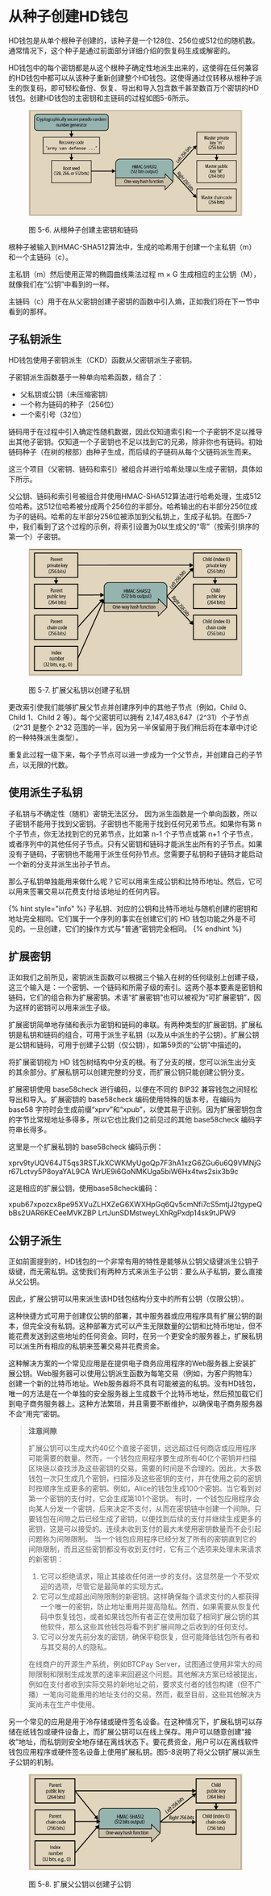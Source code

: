 # 从种子创建HD钱包

HD钱包是从单个根种子创建的，该种子是一个128位、256位或512位的随机数。通常情况下，这个种子是通过前面部分详细介绍的恢复码生成或解密的。

HD钱包中的每个密钥都是从这个根种子确定性地派生出来的，这使得在任何兼容的HD钱包中都可以从该种子重新创建整个HD钱包。这使得通过仅转移从根种子派生的恢复码，即可轻松备份、恢复、导出和导入包含数千甚至数百万个密钥的HD钱包。创建HD钱包的主密钥和主链码的过程如图5-6所示。 

<figure><img src="../../.gitbook/assets/5.6.png" alt=""><figcaption><p>图 5-6. 从根种子创建主密钥和链码</p></figcaption></figure>

根种子被输入到HMAC-SHA512算法中，生成的哈希用于创建一个主私钥（m）和一个主链码（c）。

主私钥（m）然后使用正常的椭圆曲线乘法过程 m × G 生成相应的主公钥（M），就像我们在“公钥”中看到的一样。

主链码（c）用于在从父密钥创建子密钥的函数中引入熵，正如我们将在下一节中看到的那样。

## 子私钥派生

 HD钱包使用子密钥派生（CKD）函数从父密钥派生子密钥。

子密钥派生函数基于一种单向哈希函数，结合了：

* 父私钥或公钥（未压缩密钥）
* 一个称为链码的种子（256位）
* 一个索引号（32位）

链码用于在过程中引入确定性随机数据，因此仅知道索引和一个子密钥不足以推导出其他子密钥。仅知道一个子密钥也不足以找到它的兄弟，除非你也有链码。初始链码种子（在树的根部）由种子生成，而后续的子链码从每个父链码派生而来。

这三个项目（父密钥、链码和索引）被组合并进行哈希处理以生成子密钥，具体如下所示。

父公钥、链码和索引号被组合并使用HMAC-SHA512算法进行哈希处理，生成512位哈希。这512位哈希被分成两个256位的半部分。哈希输出的右半部分256位成为子的链码。哈希的左半部分256位被添加到父私钥上，生成子私钥。在图5-7中，我们看到了这个过程的示例，将索引设置为0以生成父的“零”（按索引排序的第一个）子密钥。

<figure><img src="../../.gitbook/assets/5.7.1.png" alt=""><figcaption><p>图 5-7.  扩展父私钥以创建子私钥</p></figcaption></figure>

更改索引使我们能够扩展父节点并创建序列中的其他子节点（例如，Child 0、Child 1、Child 2 等）。每个父密钥可以拥有 2,147,483,647（2^31）个子节点（2^31 是整个 2^32 范围的一半，因为另一半保留用于我们稍后将在本章中讨论的一种特殊派生类型）。&#x20;

重复此过程一级下来，每个子节点可以进一步成为一个父节点，并创建自己的子节点，以无限的代数。

## 使用派生子私钥

子私钥与不确定性（随机）密钥无法区分。 因为派生函数是一个单向函数，所以子密钥不能用于找到父密钥。子密钥也不能用于找到任何兄弟节点。如果你有第 n 个子节点，你无法找到它的兄弟节点，比如第 n-1 个子节点或第 n+1 个子节点，或者序列中的其他任何子节点。只有父密钥和链码才能派生出所有的子节点。如果没有子链码，子密钥也不能用于派生任何孙节点。您需要子私钥和子链码才能启动一个新的分支并派生出孙子节点。

&#x20;那么子私钥单独能用来做什么呢？它可以用来生成公钥和比特币地址。然后，它可以用来签署交易以花费支付给该地址的任何内容。

{% hint style="info" %}
子私钥、对应的公钥和比特币地址与随机创建的密钥和地址完全相同。它们属于一个序列的事实在创建它们的 HD 钱包功能之外是不可见的。一旦创建，它们的操作方式与“普通”密钥完全相同。
{% endhint %}

## 扩展密钥

正如我们之前所见，密钥派生函数可以根据三个输入在树的任何级别上创建子级，这三个输入是：一个密钥、一个链码和所需子级的索引。这两个基本要素是密钥和链码，它们的组合称为扩展密钥。术语“扩展密钥”也可以被视为“可扩展密钥”，因为这样的密钥可以用来派生子级。

扩展密钥简单地存储和表示为密钥和链码的串联。有两种类型的扩展密钥。扩展私钥是私钥和链码的组合，可用于派生子私钥（以及从中派生的子公钥）。扩展公钥是公钥和链码，可用于创建子公钥（仅公钥），如第59页的“公钥”中描述的。

将扩展密钥视为 HD 钱包树结构中分支的根。有了分支的根，您可以派生出分支的其余部分。扩展私钥可以创建完整的分支，而扩展公钥只能创建公钥分支。

扩展密钥使用 base58check 进行编码，以便在不同的 BIP32 兼容钱包之间轻松导出和导入。扩展密钥的 base58check 编码使用特殊的版本号，在编码为 base58 字符时会生成前缀“xprv”和“xpub”，以使其易于识别。因为扩展密钥包含的字节比常规地址多得多，所以它也比我们之前见过的其他 base58check 编码字符串长得多。

这里是一个扩展私钥的 base58check 编码示例：

xprv9tyUQV64JT5qs3RSTJkXCWKMyUgoQp7F3hA1xzG6ZGu6u6Q9VMNjGr67Lctvy5P8oyaYAL9CA WrUE9i6GoNMKUga5biW6Hx4tws2six3b9c

这是相应的扩展公钥，使用base58check编码：

xpub67xpozcx8pe95XVuZLHXZeG6XWXHpGq6Qv5cmNfi7cS5mtjJ2tgypeQbBs2UAR6KECeeMVKZBP LrtJunSDMstweyLXhRgPxdp14sk9tJPW9

## 公钥子派生

正如前面提到的，HD钱包的一个非常有用的特性是能够从公钥父级键派生公钥子级键，而无需私钥。这使我们有两种方式来派生子公钥：要么从子私钥，要么直接从父公钥。

因此，扩展公钥可以用来派生该HD钱包结构分支中的所有公钥（仅限公钥）。

这种快捷方式可用于创建仅公钥的部署，其中服务器或应用程序具有扩展公钥的副本，但完全没有私钥。这种部署方式可以产生无限数量的公钥和比特币地址，但不能花费发送到这些地址的任何资金。同时，在另一个更安全的服务器上，扩展私钥可以派生所有相应的私钥来签署交易并花费资金。

这种解决方案的一个常见应用是在提供电子商务应用程序的Web服务器上安装扩展公钥。Web服务器可以使用公钥派生函数为每笔交易（例如，为客户购物车）创建一个新的比特币地址。Web服务器将不具有可能被盗的私钥。没有HD钱包，唯一的方法是在一个单独的安全服务器上生成数千个比特币地址，然后预加载它们到电子商务服务器上。这种方法繁琐，并且需要不断维护，以确保电子商务服务器不会“用完”密钥。

> **注意间隙**&#x20;
>
> 扩展公钥可以生成大约40亿个直接子密钥，远远超过任何商店或应用程序可能需要的数量。然而，一个钱包应用程序要生成所有40亿个密钥并扫描区块链以查找涉及这些密钥的交易，需要的时间是不合理的。因此，大多数钱包一次只生成几个密钥，扫描涉及这些密钥的支付，并在使用之前的密钥时按顺序生成更多的密钥。例如，Alice的钱包生成100个密钥。当它看到对第一个密钥的支付时，它会生成第101个密钥。 有时，一个钱包应用程序会向某人分发一个密钥，后来决定不支付，从而在密钥链中创建一个间隙。只要钱包在间隙之后已经生成了密钥，以便找到后续的支付并继续生成更多的密钥，这是可以接受的。连续未收到支付的最大未使用密钥数量而不会引起问题称为间隙限制。 当一个钱包应用程序已经分发了所有的密钥直到它的间隙限制，而且这些密钥都没有收到支付时，它有三个选项来处理未来请求的新密钥：
>
> 1. 它可以拒绝请求，阻止其接收任何进一步的支付。这显然是一个不受欢迎的选项，尽管它是最简单的实现方式。
> 2. 它可以生成超出间隙限制的新密钥。这样确保每个请求支付的人都获得一个唯一的密钥，防止地址重用并提高隐私。然而，如果需要从恢复代码中恢复钱包，或者如果钱包所有者正在使用加载了相同扩展公钥的其他软件，那么这些其他钱包将看不到扩展间隙之后收到的任何支付。
> 3. 它可以分发先前分发的密钥，确保平稳恢复，但可能降低钱包所有者和与其交易的人的隐私。
>
> &#x20;在线商户的开源生产系统，例如BTCPay Server，试图通过使用非常大的间隙限制和限制生成发票的速率来回避这个问题。其他解决方案已经被提出，例如在支付者收到实际交易的新地址之前，要求支付者的钱包构建（但不广播）一笔向可能重用的地址支付的交易。然而，截至目前，这些其他解决方案尚未在生产中使用。

另一个常见的应用是用于冷存储或硬件签名设备。在这种情况下，扩展私钥可以存储在纸钱包或硬件设备上，而扩展公钥可以在线上保存。用户可以随意创建“接收”地址，而私钥则安全地存储在离线状态下。要花费资金，用户可以在离线软件钱包应用程序或硬件签名设备上使用扩展私钥。图5-8说明了将父公钥扩展以派生子公钥的机制。

<figure><img src="../../.gitbook/assets/5.8.png" alt=""><figcaption><p>图 5-8. 扩展父公钥以创建子公钥</p></figcaption></figure>
